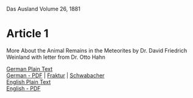 Das Ausland Volume 26, 1881

# Article 1

More About the Animal Remains in the Meteorites by Dr. David Friedrich Weinland with letter from Dr. Otto Hahn

[German Plain Text](1/full-text-german.md)  
[German - PDF](https://cdn.solaranamnesis.com/DasAusland/1881/26/1/Weiteres-über-die-Tierreste-in-Meteoriten.pdf) | [Fraktur](https://cdn.solaranamnesis.com/DasAusland/1881/26/1/das_ausland_1881_26_1_german-frak.pdf) | [Schwabacher](https://cdn.solaranamnesis.com/DasAusland/1881/26/1/das_ausland_1881_26_1_german-swab.pdf)  
[English Plain Text](1/full-text-english.md)  
[English - PDF](https://cdn.solaranamnesis.com/DasAusland/1881/26/1/More-About-the-Animal-Remains-in-the-Meteorites.pdf)  
